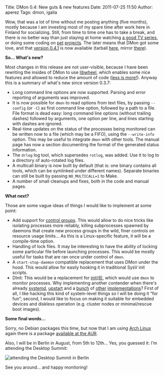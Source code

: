 Title: DMon 0.4: New guts & new features
Date: 2011-07-25 11:50
Author: aperez
Tags: dmon, igalia

Wow, that was a lot of time without me posting anything (five months),
mostly because I am investing most of my spare time after work here in
Finland for socializing. Still, from time to time one has to take a
break, and there is no better way than just staying at home watching [a
good TV series][], or doing some coding on [pet][] [projects][]. The
later means that DMon got some love, and that [version 0.4.1][] is now
available (tarball [here][], mirror [there][]).

**So... What's new?**

Most changes in this release are not user-visible, because I have been
rewriting the insides of DMon to use [libwheel][projects], which enables
some nice features and allowed to reduce the amount of code ([less is
more!][]). Anyway this is a summary of what's new since version 0.3.7:

-   Long command line options are now supported. Parsing and error
    reporting of arguments was improved.
-   It is now possible for `dmon` to read options from text files, by
    passing `--config` (or `-C`) as first command line option, followed
    by a path to a file. File format is dead easy: long command line
    options (without trailing dashes) followed by arguments, one option
    per line, and lines starting with dashes are ignored.
-   Real-time updates on the status of the processes being monitored can
    be written now to a file (which may be a FIFO), using the
    `--write-info` option. This may be useful to integrate `dmon` with
    other tools. The manual page has now a section documenting the
    format of the generated status information.
-   The `drlog` log tool, which supersedes `rotlog`, was added. Use it
    to log to a directory of auto-rotated log files.
-   A multicall binary is now built by default (that is: one binary
    contains all tools, which can be symlinked under different names).
    Separate binaries can still be built by passing `NO_MULTICALL=1` to
    Make.
-   A number of small cleanups and fixes, both in the code and manual
    pages.

**What next?**

Those are some vague ideas of things I would like to implement at some
point:

-   Add support for [control groups][]. This would allow to do nice
    tricks like isolating processes more reliably, killing subprocesses
    spawned by daemons that create new process groups in the wild, finer
    controls on resource usage limits... As this is a Linux-specific
    feature, it will be a compile-time option.
-   Handling of lock files. It may be interesting to have the ability of
    locking some particular file before launching processes. This would
    be mostly useful for tasks that are ran once under control of
    `dmon`.
-   A `start-stop-daemon` compatible replacement that uses DMon under
    the hood. This would allow for easily hooking it in traditional SysV
    init scripts.
-   DInit: This would be a replacement for [init(8)][], which would use
    `dmon` to monitor processes. Why implementing another contender when
    there's already [systemd][], [upstart][] and a [bunch][] of
    [other][] [implementations][]? First of all, I like hacking this
    kind of system-level things so I will be doing it “for fun”; second,
    I would like to focus on making it suitable for embedded devices and
    diskless operation (e.g. cluster nodes or minimal/rescue boot
    images).

**Some final words...**

Sorry, no Debian packages this time, but now that I am using [Arch
Linux][] again there is a package [available at the AUR][].

Also, I will be in Berlin in August, from 5th to 12th... Yes, you
guessed it: I'm attending the Desktop Summit:

![attending the Desktop Summit in Berlin][]

See you around... and happy monitoring!

  [a good TV series]: http://www.thetvdb.com/?tab=series&id=75760&lid=7
  [pet]: https://gitorious.org/dmon
  [projects]: https://gitorious.org/wheel
  [version 0.4.1]: https://gitorious.org/dmon/dmon/trees/v0.4.1
  [here]: http://people.igalia.com/aperez/files/dmon-0.4.1.tar.gz
  [there]: http://furi-ku.org/files/dmon-0.4.1.tar.gz
  [less is more!]: http://en.wikipedia.org/wiki/Minimalism#Minimalist_design
  [control groups]: https://secure.wikimedia.org/wikipedia/en/wiki/Cgroups
  [init(8)]: http://en.wikipedia.org/wiki/Init
  [systemd]: http://freedesktop.org/wiki/Software/systemd/
  [upstart]: http://upstart.ubuntu.com/
  [bunch]: http://smarden.org/runit/
  [other]: http://initng.org/trac
  [implementations]: http://roy.marples.name/projects/openrc
  [Arch Linux]: http://www.archlinux.org/
  [available at the AUR]: http://aur.archlinux.org/packages.php?ID=50553
  [attending the Desktop Summit in Berlin]: https://www.desktopsummit.org/sites/www.desktopsummit.org/files/DS2011banner.png
